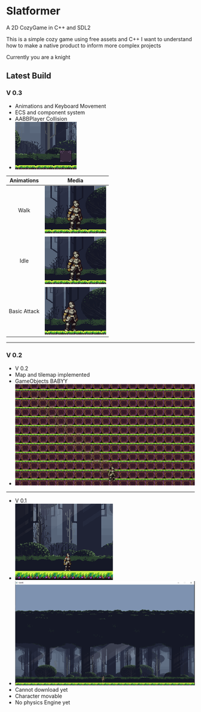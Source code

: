 # Slatformer
A 2D CozyGame in C++ and SDL2

This is a simple cozy game using free assets and C++
I want to understand how to make a native product to inform more complex projects

Currently you are a knight

## Latest Build

### V 0.3
- Animations and Keyboard Movement
- ECS and component system 
- AABBPlayer Collision
- <img src="resources/GitResources/collider1.gif">

|                                                                          Animations                                                                           |                     Media                      |
|:-------------------------------------------------------------------------------------------------------------------------------------------------------------:|:----------------------------------------------:|
|                                                                             Walk                                                                              |  <img src="resources/GitResources/run1.gif">   |
|                                                                             Idle                                                                              |  <img src="resources/GitResources/idle1.gif">  |
|                                                                         Basic Attack                                                                          | <img src="resources/GitResources/attack1.gif"> |
-----------

### V 0.2
- V 0.2
- Map and tilemap implemented
- GameObjects BABYY
- <img src="resources/GitResources/Knight3.gif">

-----------
- V 0.1
- <img src="resources/GitResources/knight1.PNG"> 
- <img src="resources/GitResources/knight2.PNG"> 
- Cannot download yet
- Character movable
- No physics Engine yet